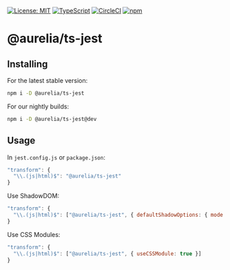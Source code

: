 [![License: MIT](https://img.shields.io/badge/License-MIT-yellow.svg)](https://opensource.org/licenses/MIT)
[![TypeScript](https://img.shields.io/badge/%3C%2F%3E-TypeScript-%230074c1.svg)](http://www.typescriptlang.org/)
[![CircleCI](https://circleci.com/gh/aurelia/aurelia.svg?style=shield)](https://circleci.com/gh/aurelia/aurelia)
[![npm](https://img.shields.io/npm/v/@aurelia/ts-jest.svg?maxAge=3600)](https://www.npmjs.com/package/@aurelia/ts-jest)
# @aurelia/ts-jest

## Installing

For the latest stable version:

```bash
npm i -D @aurelia/ts-jest
```

For our nightly builds:

```bash
npm i -D @aurelia/ts-jest@dev
```

## Usage

In `jest.config.js` or `package.json`:

```js
"transform": {
  "\\.(js|html)$": "@aurelia/ts-jest"
}
```

Use ShadowDOM:

```js
"transform": {
  "\\.(js|html)$": ["@aurelia/ts-jest", { defaultShadowOptions: { mode: 'open' } }]
}
```

Use CSS Modules:

```js
"transform": {
  "\\.(js|html)$": ["@aurelia/ts-jest", { useCSSModule: true }]
}
```
